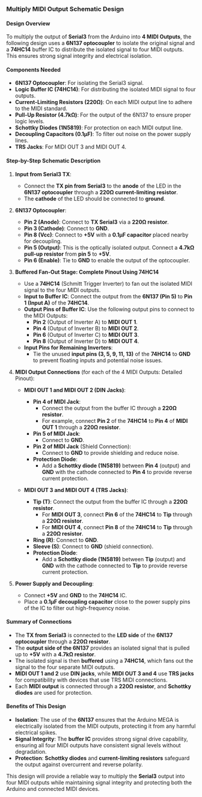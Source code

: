 ### Multiply MIDI Output Schematic Design

#### **Design Overview**

To multiply the output of **Serial3** from the Arduino into **4 MIDI Outputs**, the following design uses a **6N137 optocoupler** to isolate the original signal and a **74HC14** buffer IC to distribute the isolated signal to four MIDI outputs. This ensures strong signal integrity and electrical isolation.

#### **Components Needed**

- **6N137 Optocoupler**: For isolating the Serial3 signal.
- **Logic Buffer IC (74HC14)**: For distributing the isolated MIDI signal to four outputs.
- **Current-Limiting Resistors (220Ω)**: On each MIDI output line to adhere to the MIDI standard.
- **Pull-Up Resistor (4.7kΩ)**: For the output of the 6N137 to ensure proper logic levels.
- **Schottky Diodes (1N5819)**: For protection on each MIDI output line.
- **Decoupling Capacitors (0.1µF)**: To filter out noise on the power supply lines.
- **TRS Jacks**: For MIDI OUT 3 and MIDI OUT 4.

#### **Step-by-Step Schematic Description**

1. **Input from Serial3 TX**:

   - Connect the **TX pin from Serial3** to the **anode** of the LED in the **6N137 optocoupler** through a **220Ω current-limiting resistor**.
   - The **cathode** of the LED should be connected to **ground**.

2. **6N137 Optocoupler**:

   - **Pin 2 (Anode)**: Connect to **TX Serial3** via a **220Ω resistor**.
   - **Pin 3 (Cathode)**: Connect to **GND**.
   - **Pin 8 (Vcc)**: Connect to **+5V** with a **0.1µF capacitor** placed nearby for decoupling.
   - **Pin 5 (Output)**: This is the optically isolated output. Connect a **4.7kΩ pull-up resistor** from **pin 5** to **+5V**.
   - **Pin 6 (Enable)**: Tie to **GND** to enable the output of the optocoupler.

3. **Buffered Fan-Out Stage: Complete Pinout Using 74HC14**

   - Use a **74HC14** (Schmitt Trigger Inverter) to fan out the isolated MIDI signal to the four MIDI outputs.
   - **Input to Buffer IC**: Connect the output from the **6N137 (Pin 5)** to **Pin 1 (Input A)** of the **74HC14**.
   - **Output Pins of Buffer IC**: Use the following output pins to connect to the MIDI Outputs:
     - **Pin 2** (Output of Inverter A) to **MIDI OUT 1**.
     - **Pin 4** (Output of Inverter B) to **MIDI OUT 2**.
     - **Pin 6** (Output of Inverter C) to **MIDI OUT 3**.
     - **Pin 8** (Output of Inverter D) to **MIDI OUT 4**.
   - **Input Pins for Remaining Inverters**:
     - Tie the unused **input pins (3, 5, 9, 11, 13)** of the **74HC14** to **GND** to prevent floating inputs and potential noise issues.

4. **MIDI Output Connections** (for each of the 4 MIDI Outputs: Detailed Pinout):

   - **MIDI OUT 1 and MIDI OUT 2 (DIN Jacks)**:
     - **Pin 4 of MIDI Jack**:
       - Connect the output from the buffer IC through a **220Ω resistor**.
       - For example, connect **Pin 2** of the **74HC14** to **Pin 4** of **MIDI OUT 1** through a **220Ω resistor**.
     - **Pin 5 of MIDI Jack**:
       - Connect to **GND**.
     - **Pin 2 of MIDI Jack** (Shield Connection):
       - Connect to **GND** to provide shielding and reduce noise.
     - **Protection Diode**:
       - Add a **Schottky diode (1N5819)** between **Pin 4** (output) and **GND** with the cathode connected to **Pin 4** to provide reverse current protection.

   - **MIDI OUT 3 and MIDI OUT 4 (TRS Jacks)**:
     - **Tip (T)**: Connect the output from the buffer IC through a **220Ω resistor**.
       - For **MIDI OUT 3**, connect **Pin 6** of the **74HC14** to **Tip** through a **220Ω resistor**.
       - For **MIDI OUT 4**, connect **Pin 8** of the **74HC14** to **Tip** through a **220Ω resistor**.
     - **Ring (R)**: Connect to **GND**.
     - **Sleeve (S)**: Connect to **GND** (shield connection).
     - **Protection Diode**:
       - Add a **Schottky diode (1N5819)** between **Tip** (output) and **GND** with the cathode connected to **Tip** to provide reverse current protection.

5. **Power Supply and Decoupling**:

   - Connect **+5V** and **GND** to the **74HC14** IC.
   - Place a **0.1µF decoupling capacitor** close to the power supply pins of the IC to filter out high-frequency noise.

#### **Summary of Connections**

- The **TX from Serial3** is connected to the **LED side** of the **6N137 optocoupler** through a **220Ω resistor**.
- The **output side of the 6N137** provides an isolated signal that is pulled up to **+5V** with a **4.7kΩ resistor**.
- The isolated signal is then **buffered** using a **74HC14**, which fans out the signal to the four separate MIDI outputs.
- **MIDI OUT 1 and 2** use **DIN jacks**, while **MIDI OUT 3 and 4** use **TRS jacks** for compatibility with devices that use TRS MIDI connections.
- Each **MIDI output** is connected through a **220Ω resistor**, and **Schottky diodes** are used for protection.

#### **Benefits of This Design**

- **Isolation**: The use of the **6N137** ensures that the Arduino MEGA is electrically isolated from the MIDI outputs, protecting it from any harmful electrical spikes.
- **Signal Integrity**: The **buffer IC** provides strong signal drive capability, ensuring all four MIDI outputs have consistent signal levels without degradation.
- **Protection**: **Schottky diodes** and **current-limiting resistors** safeguard the output against overcurrent and reverse polarity.

This design will provide a reliable way to multiply the **Serial3** output into four MIDI outputs while maintaining signal integrity and protecting both the Arduino and connected MIDI devices.

